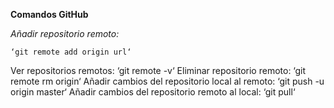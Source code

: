 **Comandos GitHub**

*Añadir repositorio remoto:*
 
	‘git remote add origin url‘
Ver repositorios remotos:
	‘git remote -v‘
Eliminar repositorio remoto:
	‘git remote rm origin‘
Añadir cambios del repositorio local al remoto:
	‘git push -u origin master‘
Añadir cambios del repositorio remoto al local:
	‘git pull‘
